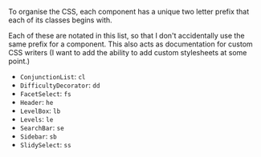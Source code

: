 To organise the CSS, each component has a unique two letter prefix that each
of its classes begins with.

Each of these are notated in this list, so that I don't accidentally use the
same prefix for a component. This also acts as documentation for custom CSS
writers (I want to add the ability to add custom stylesheets at some point.)

 - `ConjunctionList`: `cl`
 - `DifficultyDecorator`: `dd`
 - `FacetSelect`: `fs`
 - `Header`: `he`
 - `LevelBox`: `lb`
 - `Levels`: `le`
 - `SearchBar`: `se`
 - `Sidebar`: `sb`
 - `SlidySelect`: `ss`
